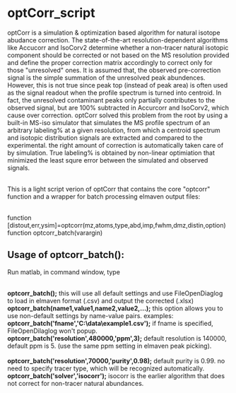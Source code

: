 # optCorr_script
  optCorr is a simulation & optimization based algorithm for natural isotope abudance correction. 
The state-of-the-art resolution-dependent algorithms like Accucorr and IsoCorv2 determine whether a non-tracer natural isotopic component should be corrected or not based on the MS resolution provided and define the proper correction matrix accordingly to correct only for those "unresolved" ones.  It is assumed that, the observed pre-correction signal is the simple summation of the unresolved peak abundences. However, this is not true since peak top (instead of peak area) is often used as the signal readout when the profile spectrum is turned into centroid.  In fact, the unresolved contaminant peaks only partially contributes to the observed signal, but are 100% subtracted in Accurcorr and IsoCorv2, which cause over correction. optCorr solved this problem from the root by using a built-in MS-iso simulator that simulates the MS profile spectrum of an arbitrary labeling% at a given resolution, from which a centroid spectrum and isotopic distribution signals are extracted and compared to the experimental. the right amount of correction is automatically taken care of by simulation. True labeling% is obtained by non-linear optimiation that minimized the least squre error between the simulated and observed signals. 

<br />  This is a light script verion of optCorr that contains the core "optcorr" function and a wrapper for batch processing elmaven output files: 

<br />   function [distout,err,ysim]=optcorr(mz,atoms,type,abd,imp,fwhm,dmz,distin,option)
<br />   function optcorr_batch(varargin)  

## Usage of optcorr_batch():

  Run matlab, in command window, type 

<br /> **optcorr_batch();**   this will use all default settings and use FileOpenDiaglog to load in elmaven format (.csv) and output the corrected (.xlsx)
<br /> **optcorr_batch(name1,value1,name2,value2,...);**    this option allows you to use non-default settings by name-value pairs. examples:
<br />  **optcorr_batch('fname','C:\data\example1.csv');**   if fname is specified, FileOpenDilaglog won't popup.
<br />  **optcorr_batch('resolution',480000,'ppm',3);**    default resolution is 140000, default ppm is 5.  (use the same ppm setting in elmaven peak picking).  
<br />  **optcorr_batch('resolution',70000,'purity',0.98);**   default purity is 0.99.  no need to specify tracer type, which will be recognized automatically.
<br />  **optcorr_batch('solver','isocorr');**   isocorr is the earlier algorithm that does not correct for non-tracer natural abundances.

 
      

